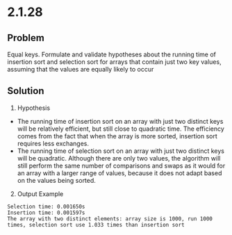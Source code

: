 # 2.1.28

## Problem

Equal keys. Formulate and validate hypotheses about the running time of insertion sort and selection sort for arrays that contain just two key values, assuming that the values are equally likely to occur

## Solution

1. Hypothesis

- The running time of insertion sort on an array with just two distinct keys will be relatively efficient, but still close to quadratic time. The efficiency comes from the fact that when the array is more sorted, insertion sort requires less exchanges.
- The running time of selection sort on an array with just two distinct keys will be quadratic. Although there are only two values, the algorithm will still perform the same number of comparisons and swaps as it would for an array with a larger range of values, because it does not adapt based on the values being sorted.

2. Output Example

```
Selection time: 0.001650s
Insertion time: 0.001597s
The array with two distinct elements: array size is 1000, run 1000 times, selection sort use 1.033 times than insertion sort
```
